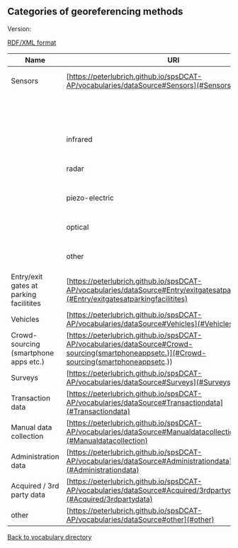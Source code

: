 ## Categories of georeferencing methods

Version:

[RDF/XML format](www.google.com)

Name | URI | Detail | URI 
---- | --- | ------ | ---
<a name="Sensors"></a> Sensors  | [https://peterlubrich.github.io/spsDCAT-AP/vocabularies/dataSource#Sensors](#Sensors) | <a name="RFID"></a> RFID | [https://peterlubrich.github.io/spsDCAT-AP/vocabularies/dataSource#RFID](#RFID)
 |  |  | <a name="magnet"></a> magnet | [https://peterlubrich.github.io/spsDCAT-AP/vocabularies/dataSource#magnet](#magnet)
 |  | <a name="infrared"></a> infrared | [https://peterlubrich.github.io/spsDCAT-AP/vocabularies/dataSource#infrared](#infrared)
 |  | <a name="radar"></a> radar | [https://peterlubrich.github.io/spsDCAT-AP/vocabularies/dataSource#radar](#radar)
 |  | <a name="piezoelectric"></a> piezo-electric | [https://peterlubrich.github.io/spsDCAT-AP/vocabularies/dataSource#piezoelectric](#piezoelectric)
 |  | <a name="optical"></a> optical | [https://peterlubrich.github.io/spsDCAT-AP/vocabularies/dataSource#optical](#optical)
 |  | <a name="other"></a> other | [https://peterlubrich.github.io/spsDCAT-AP/vocabularies/dataSource#other](#other)
<a name="Entry/exitgatesatparkingfacilitites"></a> Entry/exit gates at parking facilitites  | [https://peterlubrich.github.io/spsDCAT-AP/vocabularies/dataSource#Entry/exitgatesatparkingfacilitites](#Entry/exitgatesatparkingfacilitites) | <a name=""></a>  | [https://peterlubrich.github.io/spsDCAT-AP/vocabularies/dataSource#](#)
<a name="Vehicles"></a> Vehicles | [https://peterlubrich.github.io/spsDCAT-AP/vocabularies/dataSource#Vehicles](#Vehicles) | <a name=""></a>  | [https://peterlubrich.github.io/spsDCAT-AP/vocabularies/dataSource#](#)
<a name="Crowd-sourcing(smartphoneappsetc.)"></a> Crowd-sourcing (smartphone apps etc.) | [https://peterlubrich.github.io/spsDCAT-AP/vocabularies/dataSource#Crowd-sourcing(smartphoneappsetc.)](#Crowd-sourcing(smartphoneappsetc.)) | <a name=""></a>  | [https://peterlubrich.github.io/spsDCAT-AP/vocabularies/dataSource#](#)
<a name="Surveys"></a> Surveys | [https://peterlubrich.github.io/spsDCAT-AP/vocabularies/dataSource#Surveys](#Surveys) | <a name=""></a>  | [https://peterlubrich.github.io/spsDCAT-AP/vocabularies/dataSource#](#)
<a name="Transactiondata"></a> Transaction data | [https://peterlubrich.github.io/spsDCAT-AP/vocabularies/dataSource#Transactiondata](#Transactiondata) | <a name=""></a>  | [https://peterlubrich.github.io/spsDCAT-AP/vocabularies/dataSource#](#)
<a name="Manualdatacollection"></a> Manual data collection | [https://peterlubrich.github.io/spsDCAT-AP/vocabularies/dataSource#Manualdatacollection](#Manualdatacollection) | <a name=""></a>  | [https://peterlubrich.github.io/spsDCAT-AP/vocabularies/dataSource#](#)
<a name="Administrationdata"></a> Administration data | [https://peterlubrich.github.io/spsDCAT-AP/vocabularies/dataSource#Administrationdata](#Administrationdata) | <a name=""></a>  | [https://peterlubrich.github.io/spsDCAT-AP/vocabularies/dataSource#](#)
<a name="Acquired/3rdpartydata"></a> Acquired / 3rd party data | [https://peterlubrich.github.io/spsDCAT-AP/vocabularies/dataSource#Acquired/3rdpartydata](#Acquired/3rdpartydata) | <a name=""></a>  | [https://peterlubrich.github.io/spsDCAT-AP/vocabularies/dataSource#](#)
<a name="other"></a> other | [https://peterlubrich.github.io/spsDCAT-AP/vocabularies/dataSource#other](#other) | "" | ""


[Back to vocabulary directory](https://peterlubrich.github.io/spsDCAT-AP/vocabularies/)
